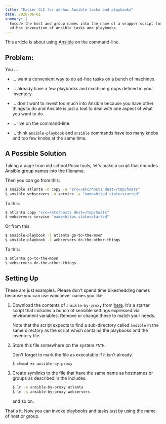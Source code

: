 ```yaml
---
title: "Easier CLI for ad-hoc Ansible tasks and playbooks"
date: 2020-06-01
summary: |
  Encode the host and group names into the name of a wrapper script for quick
  ad-hoc invocation of Ansible tasks and playbooks.
---
```

This article is about using [Ansible](https://ansible.com) on the command-line.

## Problem:

You ...

* ... want a convenient way to do ad-hoc tasks on a bunch of machines.

* ... already have a few playbooks and machine groups defined in your inventory.

* ... don't want to invest too much into Ansible because you have other things
  to do and Ansible is just a tool to deal with one aspect of what you want to
  do.

* ... live on the command-line.

* ... think `ansible-playbook` and `ansible` commands have too many knobs and
  too few knobs at the same time.

## A Possible Solution

Taking a page from old school Posix tools, let's make a script that encodes
Ansible group names into the filename.

Then you can go from this:

```sh
$ ansible atlanta -m copy -a "src=/etc/hosts dest=/tmp/hosts"
$ ansible webservers -m service -a "name=httpd state=started"
```

To this:


```sh
$ atlanta copy "src=/etc/hosts dest=/tmp/hosts"
$ webservers service "name=https state=started"
```

Or from this:

```sh
$ ansible-playbook -l atlanta go-to-the-moon
$ ansible-playbook -l webservers do-the-other-things
```

To this:

```sh
$ atlanta go-to-the-moon
$ webservers do-the-other-things
```

## Setting Up

These are just examples. Please don't spend time bikeshedding names because you
can use whichever names you like.

1. Download the contents of `ansible-by-proxy` from
   [here](https://github.com/asankah/ansible-cli-sugar/blob/master/ansible-by-proxy).
   It's a starter script that includes a bunch of sensible settings expressed
   via environment variables. Remove or change these to match your needs.

   Note that the script expects to find a sub-directory called `ansible` in the
   same directory as the script which contains the playbooks and the inventory
   file.

2. Store this file somewhere on the system `PATH`.

   Don't forget to mark the file as executable if it isn't already.

   ```sh
   $ chmod +x ansible-by-proxy
   ```

3. Create symlinks to the file that have the same name as hostnames or groups as
   described in the includes:

   ```sh
   $ ln -s ansible-by-proxy atlanta
   $ ln -s ansible-by-proxy webservers
   ```

   and so on.

That's it. Now you can invoke playbooks and tasks just by using the name of host
or group.

